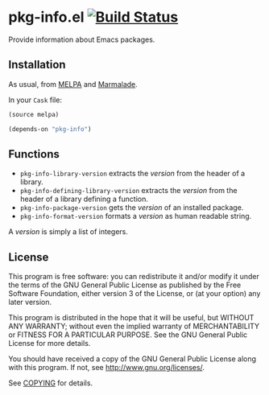 pkg-info.el [![Build Status](https://travis-ci.org/lunaryorn/pkg-info.el.png?branch=master)](https://travis-ci.org/lunaryorn/pkg-info.el)
===========

Provide information about Emacs packages.

Installation
------------

As usual, from [MELPA](http://melpa.milkbox.net) and
[Marmalade](http://marmalade-repo.org/).

In your `Cask` file:

```lisp
(source melpa)

(depends-on "pkg-info")
```

Functions
---------

- `pkg-info-library-version` extracts the *version* from the header of a library.
- `pkg-info-defining-library-version` extracts the *version* from the header of
  a library defining a function.
- `pkg-info-package-version` gets the *version* of an installed package.
- `pkg-info-format-version` formats a *version* as human readable string.

A *version* is simply a list of integers.

License
-------

This program is free software: you can redistribute it and/or modify it under
the terms of the GNU General Public License as published by the Free Software
Foundation, either version 3 of the License, or (at your option) any later
version.

This program is distributed in the hope that it will be useful, but WITHOUT ANY
WARRANTY; without even the implied warranty of MERCHANTABILITY or FITNESS FOR A
PARTICULAR PURPOSE.  See the GNU General Public License for more details.

You should have received a copy of the GNU General Public License along with
this program.  If not, see http://www.gnu.org/licenses/.

See [COPYING](https://github.com/lunaryorn/pkg-info.el/blob/master/COPYING) for
details.
